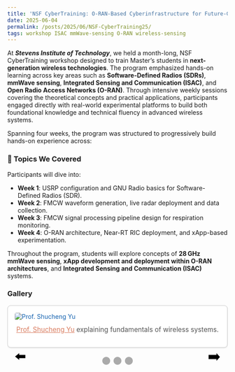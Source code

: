 ```yaml
---
title: 'NSF CyberTraining: O-RAN-Based Cyberinfrastructure for Future-Generation Wireless Communication and Sensing'
date: 2025-06-04
permalink: /posts/2025/06/NSF-CyberTraining25/
tags: workshop ISAC mmWave-sensing O-RAN wireless-sensing
---
```


At <em>**Stevens Institute of Technology**</em>, we held a month-long, NSF CyberTraining workshop designed to train Master’s students in **next-generation wireless technologies**. The program emphasized hands-on learning across key areas such as **Software-Defined Radios (SDRs)**, **mmWave sensing**, **Integrated Sensing and Communication (ISAC)**, and **Open Radio Access Networks (O-RAN)**. Through intensive weekly sessions covering the theoretical concepts and practical applications, participants engaged directly with real-world experimental platforms to build both foundational knowledge and technical fluency in advanced wireless systems.


Spanning four weeks, the program was structured to progressively build hands-on experience across:

### 📑 Topics We Covered
Participants will dive into:
- **Week 1**: USRP configuration and GNU Radio basics for Software-Defined Radios (SDR).
- **Week 2**: FMCW waveform generation, live radar deployment and data collection.
- **Week 3**: FMCW signal processing pipeline design for respiration monitoring.
- **Week 4**: O-RAN architecture, Near-RT RIC deployment, and xApp-based experimentation.

Throughout the program, students will explore concepts of **28 GHz mmWave sensing**, **xApp development and deployment within O-RAN architectures**, and **Integrated Sensing and Communication (ISAC)** systems.

### Gallery
<!-- <div style="padding: 1rem; border: 1px solid #ccc; border-radius: 8px; background: #fff; box-shadow: 0 1px 3px rgba(0,0,0,0.1); max-width: 100%; margin-bottom: 1.5rem;"> -->
<!-- <div style="
  padding: 1rem;
  border: 1px solid var(--border-color, #ccc);
  border-radius: 8px;
  background-color: var(--background-color, #fff);
  box-shadow: 0 1px 3px rgba(0,0,0,0.1);
  max-width: 100%;
  margin-bottom: 1.5rem;
  color: var(--text-color,rgb(21, 99, 176));
">
  <img src="/images/20250604_155012.jpg" alt="NSF CyberTraining Workshop Poster" style="display: block; margin: 0 auto; max-width: 100%; height: auto; border-radius: 4px;">

  <p style="text-align: center; margin-top: 0.75rem; font-size: 0.95rem; color: #555;">
    <a href="https://www.stevens.edu/profile/syu19" target="_blank" rel="noopener noreferrer" style="color: #d97c5f;">
      Prof. Shucheng Yu</a> explaining fundamentals of wireless systems.
  </p>
  <img src="/images/20250611_154508.jpg" alt="NSF CyberTraining Workshop Poster" style="display: block; margin: 0 auto; max-width: 100%; height: auto; border-radius: 4px;">

  <p style="text-align: center; margin-top: 0.75rem; font-size: 0.95rem; color: #555;">
    ISAC Foundational concepts thought by <a href="https://xueshannon.github.io" target="_blank" rel="noopener noreferrer" style="color: #d97c5f">
      Prof. Xiaochan Xue.
    </a>
  </p>
  <img src="/images/DSCN3483.jpg" alt="NSF CyberTraining Workshop Poster" style="display: block; margin: 0 auto; max-width: 100%; height: auto; border-radius: 4px;">

  <p style="text-align: center; margin-top: 0.75rem; font-size: 0.95rem; color: #555;">
    NSF CyberTraining 2025 – Team Photo
  </p>

</div> -->
<div id="photo-carousel" style="position: relative; max-width: 100%; overflow: hidden; margin-bottom: 2rem;">

  <!-- Slides Wrapper -->
  <div id="photo-track" style="display: flex; transition: transform 0.5s ease; width: 100%;">
    <!-- Slide 1 -->
    <div style="flex: 0 0 100%;">
      <div style="padding: 1rem; border: 1px solid var(--border-color, #ccc); border-radius: 8px; background-color: var(--background-color, #fff); box-shadow: 0 1px 3px rgba(0,0,0,0.1); max-width: 100%; color: var(--text-color,rgb(21, 99, 176));">
        <img src="/images/20250604_155012.jpg" alt="Prof. Shucheng Yu" style="display: block; margin: 0 auto; max-width: 100%; height: auto; border-radius: 4px;">
        <p style="text-align: center; margin-top: 0.75rem; font-size: 0.95rem; color: #555;">
          <a href="https://www.stevens.edu/profile/syu19" target="_blank" rel="noopener noreferrer" style="color: #d97c5f;">Prof. Shucheng Yu</a> explaining fundamentals of wireless systems.
        </p>
      </div>
    </div>
    <!-- Slide 2 -->
    <div style="flex: 0 0 100%;">
      <div style="padding: 1rem; border: 1px solid var(--border-color, #ccc); border-radius: 8px; background-color: var(--background-color, #fff); box-shadow: 0 1px 3px rgba(0,0,0,0.1); max-width: 100%; color: var(--text-color,rgb(21, 99, 176));">
        <img src="/images/20250611_154508.jpg" alt="Prof. Xiaochan Xue" style="display: block; margin: 0 auto; max-width: 100%; height: auto; border-radius: 4px;">
        <p style="text-align: center; margin-top: 0.75rem; font-size: 0.95rem; color: #555;">
          ISAC foundational concepts taught by <a href="https://xueshannon.github.io" target="_blank" rel="noopener noreferrer" style="color: #d97c5f;">Prof. Xiaochan Xue</a>.
        </p>
      </div>
    </div>
    <!-- Slide 3 -->
    <div style="flex: 0 0 100%;">
      <div style="padding: 1rem; border: 1px solid var(--border-color, #ccc); border-radius: 8px; background-color: var(--background-color, #fff); box-shadow: 0 1px 3px rgba(0,0,0,0.1); max-width: 100%; color: var(--text-color,rgb(21, 99, 176));">
        <img src="/images/DSCN3483.jpg" alt="NSF CyberTraining Team" style="display: block; margin: 0 auto; max-width: 100%; height: auto; border-radius: 4px;">
        <p style="text-align: center; margin-top: 0.75rem; font-size: 0.95rem; color: #555;">NSF CyberTraining 2025 – Team Photo</p>
      </div>
    </div>

  </div>

  <!-- Left Button -->
  <button onclick="moveSlide(-1)" style="position: absolute; top: 85%; left: 10px; transform: translateY(-50%); background: transparent; border: none; font-size: 2rem; cursor: pointer;">⬅️</button>

  <!-- Right Button -->
  <button onclick="moveSlide(1)" style="position: absolute; top: 85%; right: 10px; transform: translateY(-50%); background: transparent; border: none; font-size: 2rem; cursor: pointer;">➡️</button>

  <!-- Dots -->
  <div id="dot-container" style="text-align: center; margin-top: 1rem;">
  <span class="dot" onclick="goToSlide(0)" style="cursor:pointer; font-size: 1.5rem; color: #aaa;">●</span>
  <span class="dot" onclick="goToSlide(1)" style="cursor:pointer; font-size: 1.5rem; color: #aaa;">●</span>
  <span class="dot" onclick="goToSlide(2)" style="cursor:pointer; font-size: 1.5rem; color: #aaa;">●</span>
</div>

<script>
  let currentSlide = 0;
  // function updateSlide() {
  //   const track = document.getElementById('photo-track');
  //   const width = track.clientWidth;
  //   track.style.transform = `translateX(-${currentSlide * width}px)`;

  // }
  function updateSlide() {
  const track = document.getElementById('photo-track');
  const width = track.clientWidth;
  track.style.transform = `translateX(-${currentSlide * width}px)`;

  // Highlight the active dot
  const dots = document.querySelectorAll('#dot-container .dot');
  dots.forEach((dot, index) => {
    dot.style.color = (index === currentSlide) ? '#333' : '#aaa';
  });
}
  function moveSlide(dir) {
    const total = document.getElementById('photo-track').children.length;
    currentSlide = (currentSlide + dir + total) % total;
    updateSlide();
  }

  function goToSlide(n) {
    currentSlide = n;
    updateSlide();
  }

  window.addEventListener('resize', updateSlide);
</script>

